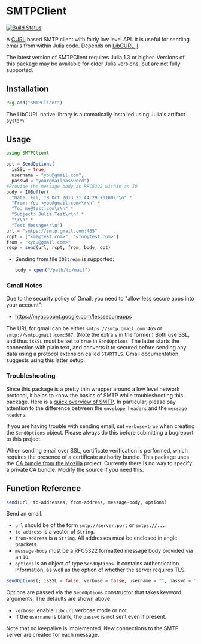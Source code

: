 # SMTPClient

[![Build Status](https://travis-ci.org/aviks/SMTPClient.jl.svg?branch=master)](https://travis-ci.org/aviks/SMTPClient.jl)

A [CURL](curl.haxx.se) based SMTP client with fairly low level API.
It is useful for sending emails from within Julia code.
Depends on [LibCURL.jl](https://github.com/JuliaWeb/LibCURL.jl/).

The latest version of SMTPClient requires Julia 1.3 or higher. Versions of this package may be
available for older Julia versions, but are not fully supported.

## Installation

```julia
Pkg.add("SMTPClient")
```

The LibCURL native library is automatically installed using Julia's artifact system.

## Usage

```julia
using SMTPClient

opt = SendOptions(
  isSSL = true,
  username = "you@gmail.com",
  passwd = "yourgmailpassword")
#Provide the message body as RFC5322 within an IO
body = IOBuffer(
  "Date: Fri, 18 Oct 2013 21:44:29 +0100\r\n" *
  "From: You <you@gmail.com>\r\n" *
  "To: me@test.com\r\n" *
  "Subject: Julia Test\r\n" *
  "\r\n" *
  "Test Message\r\n")
url = "smtps://smtp.gmail.com:465"
rcpt = ["<me@test.com>", "<foo@test.com>"]
from = "<you@gmail.com>"
resp = send(url, rcpt, from, body, opt)
```

- Sending from file `IOStream` is supported:

  ```julia
  body = open("/path/to/mail")
  ```

### Gmail Notes

Due to the security policy of Gmail,
you need to "allow less secure apps into your account":

- https://myaccount.google.com/lesssecureapps

The URL for gmail can be either `smtps://smtp.gmail.com:465` or `smtp://smtp.gmail.com:587`.
(Note the extra `s` in the former.)
Both use SSL, and thus `isSSL` must be set to `true` in `SendOptions`. The latter starts
the connection with plain text, and converts it to secured before sending any data using a
protocol extension called `STARTTLS`. Gmail documentation suggests using this latter setup.

### Troubleshooting

Since this package is a pretty thin wrapper around a low level network protocol, it helps
to know the basics of SMTP while troubleshooting this package. Here is a [quick overview of SMTP](https://utcc.utoronto.ca/usg/technotes/smtp-intro.html). In particular, please pay attention to the difference
between the `envelope headers` and the `message headers`.

If you are having trouble with sending email, set `verbose=true` when creating the `SendOptions` object.
Please always do this before submitting a bugreport to this project.

When sending email over SSL, certificate verification is performed, which requires the presence of a
certificate authority bundle. This package uses the [CA bundle from the Mozilla](https://curl.haxx.se/docs/caextract.html) project. Currently there is no way to specify a private CA bundle. Modify the source if you need this.  

## Function Reference

```julia
send(url, to-addresses, from-address, message-body, options)
```

Send an email.
  * `url` should be of the form `smtp://server:port` or `smtps://...`.
  * `to-address` is a vector of `String`.
  * `from-address` is a `String`. All addresses must be enclosed in angle brackets.
  * `message-body` must be a RFC5322 formatted message body provided via an `IO`.
  * `options` is an object of type `SendOptions`. It contains authentication information, as well as the option of whether the server requires TLS.


```julia
SendOptions(; isSSL = false, verbose = false, username = "", passwd = "")
```

Options are passed via the `SendOptions` constructor that takes keyword arguments.
The defaults are shown above.

- `verbose`: enable `libcurl` verbose mode or not.
- If the `username` is blank, the `passwd` is not sent even if present.

Note that no keepalive is implemented.
New connections to the SMTP server are created for each message.

